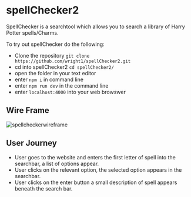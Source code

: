 # spellChecker2

SpellChecker is a searchtool which allows you to search a library of Harry Potter spells/Charms.

To try out spellChecker do the following:

- Clone the repository `git clone https://github.com/wright1/spellChecker2.git `
- cd into spellChecker2 `cd spellChecker2/`
- open the folder in your text editor
- enter `npm i` in command line
- enter `npm run dev` in the command line
- enter `localhost:4000` into your web browswer

## Wire Frame
![spellcheckerwireframe](https://user-images.githubusercontent.com/20236080/53223644-f0be9a80-3669-11e9-8f2f-79f07b31173d.jpg)


## User Journey

- User goes to the website and enters the first letter of spell into the searchbar, a list of options appear.
- User clicks on the relevant option, the selected option appears in the searchbar.
- User clicks on the enter button a small description of spell appears beneath the search bar.
